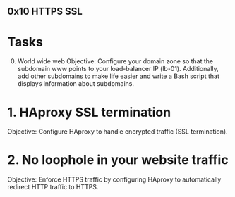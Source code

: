 ## 0x10 HTTPS SSL

# Tasks
0. World wide web
Objective: Configure your domain zone so that the subdomain www points to your load-balancer IP (lb-01). Additionally, add other subdomains to make life easier and write a Bash script that displays information about subdomains.

# 1. HAproxy SSL termination
Objective: Configure HAproxy to handle encrypted traffic (SSL termination).

# 2. No loophole in your website traffic
Objective: Enforce HTTPS traffic by configuring HAproxy to automatically redirect HTTP traffic to HTTPS.

